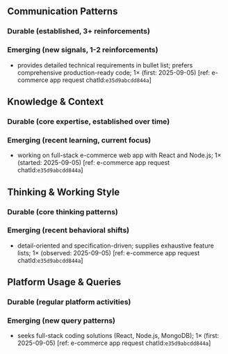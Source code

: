 ## Communication Patterns
### Durable (established, 3+ reinforcements)

### Emerging (new signals, 1-2 reinforcements)
- provides detailed technical requirements in bullet list; prefers comprehensive production-ready code; 1× (first: 2025-09-05) [ref: e-commerce app request chatId:`e35d9abcdd844a`]

## Knowledge & Context
### Durable (core expertise, established over time)

### Emerging (recent learning, current focus)
- working on full-stack e-commerce web app with React and Node.js; 1× (started: 2025-09-05) [ref: e-commerce app request chatId:`e35d9abcdd844a`]

## Thinking & Working Style
### Durable (core thinking patterns)

### Emerging (recent behavioral shifts)
- detail-oriented and specification-driven; supplies exhaustive feature lists; 1× (observed: 2025-09-05) [ref: e-commerce app request chatId:`e35d9abcdd844a`]

## Platform Usage & Queries
### Durable (regular platform activities)

### Emerging (new query patterns)
- seeks full-stack coding solutions (React, Node.js, MongoDB); 1× (first: 2025-09-05) [ref: e-commerce app request chatId:`e35d9abcdd844a`]